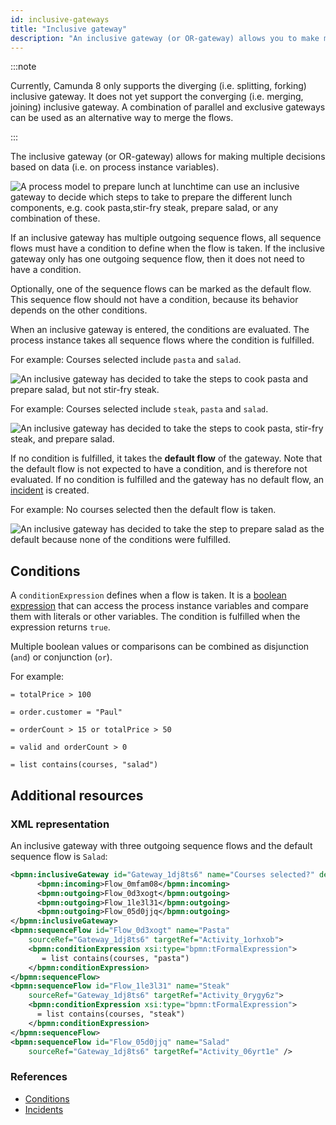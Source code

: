 ```yaml
---
id: inclusive-gateways
title: "Inclusive gateway"
description: "An inclusive gateway (or OR-gateway) allows you to make multiple decisions based on data."
---
```


:::note

Currently, Camunda 8 only supports the diverging (i.e. splitting, forking) inclusive gateway. It does not yet support the converging (i.e. merging, joining) inclusive gateway. A combination of parallel and exclusive gateways can be used as an alternative way to merge the flows.

:::

The inclusive gateway (or OR-gateway) allows for making multiple decisions based on data (i.e. on process instance variables).

![A process model to prepare lunch at lunchtime can use an inclusive gateway to decide which steps to take to prepare the different lunch components, e.g. cook pasta,stir-fry steak, prepare salad, or any combination of these.](assets/inclusive-gateway.png)

If an inclusive gateway has multiple outgoing sequence flows, all sequence flows must have a condition to define when the flow is taken. If the inclusive gateway only has one outgoing sequence flow, then it does not need to have a condition.

Optionally, one of the sequence flows can be marked as the default flow. This sequence flow should not have a condition, because its behavior depends on the other conditions.

When an inclusive gateway is entered, the conditions are evaluated. The process instance takes all sequence flows where the condition is fulfilled.

For example: Courses selected include `pasta` and `salad`.

![An inclusive gateway has decided to take the steps to cook pasta and prepare salad, but not stir-fry steak.](assets/inclusive-gateway-1.png)

For example: Courses selected include `steak`, `pasta` and `salad`.

![An inclusive gateway has decided to take the steps to cook pasta, stir-fry steak, and prepare salad.](assets/inclusive-gateway-2.png)

If no condition is fulfilled, it takes the **default flow** of the gateway. Note that the default flow is not expected to have a condition, and is therefore not evaluated. If no condition is fulfilled and the gateway has no default flow, an [incident](/components/concepts/incidents.md) is created.

For example: No courses selected then the default flow is taken.

![An inclusive gateway has decided to take the step to prepare salad as the default because none of the conditions were fulfilled.](assets/inclusive-gateway-default.png)

## Conditions

A `conditionExpression` defines when a flow is taken. It is a [boolean expression](/components/modeler/feel/language-guide/feel-boolean-expressions.md) that can access the process instance variables and compare them with literals or other variables. The condition is fulfilled when the expression returns `true`.

Multiple boolean values or comparisons can be combined as disjunction (`and`) or conjunction (`or`).

For example:

```feel
= totalPrice > 100

= order.customer = "Paul"

= orderCount > 15 or totalPrice > 50

= valid and orderCount > 0

= list contains(courses, "salad")
```

## Additional resources

### XML representation

An inclusive gateway with three outgoing sequence flows and the default sequence flow is `Salad`:

```xml
<bpmn:inclusiveGateway id="Gateway_1dj8ts6" name="Courses selected?" default="Flow_05d0jjq">
      <bpmn:incoming>Flow_0mfam08</bpmn:incoming>
      <bpmn:outgoing>Flow_0d3xogt</bpmn:outgoing>
      <bpmn:outgoing>Flow_1le3l31</bpmn:outgoing>
      <bpmn:outgoing>Flow_05d0jjq</bpmn:outgoing>
</bpmn:inclusiveGateway>
<bpmn:sequenceFlow id="Flow_0d3xogt" name="Pasta"
    sourceRef="Gateway_1dj8ts6" targetRef="Activity_1orhxob">
    <bpmn:conditionExpression xsi:type="bpmn:tFormalExpression">
       = list contains(courses, "pasta")
    </bpmn:conditionExpression>
</bpmn:sequenceFlow>
<bpmn:sequenceFlow id="Flow_1le3l31" name="Steak"
    sourceRef="Gateway_1dj8ts6" targetRef="Activity_0rygy6z">
    <bpmn:conditionExpression xsi:type="bpmn:tFormalExpression">
      = list contains(courses, "steak")
    </bpmn:conditionExpression>
</bpmn:sequenceFlow>
<bpmn:sequenceFlow id="Flow_05d0jjq" name="Salad"
    sourceRef="Gateway_1dj8ts6" targetRef="Activity_06yrt1e" />
```

### References

- [Conditions](/components/modeler/bpmn/inclusive-gateways/inclusive-gateways.md#conditions)
- [Incidents](/components/concepts/incidents.md)

